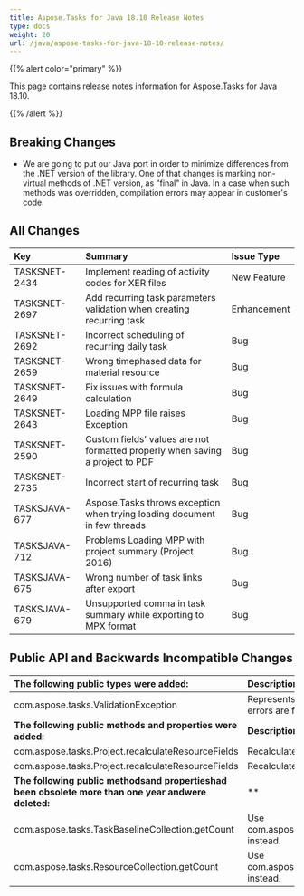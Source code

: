 ```yaml
---
title: Aspose.Tasks for Java 18.10 Release Notes
type: docs
weight: 20
url: /java/aspose-tasks-for-java-18-10-release-notes/
---
```


{{% alert color="primary" %}} 

This page contains release notes information for Aspose.Tasks for Java 18.10.

{{% /alert %}} 
## **Breaking Changes**
- We are going to put our Java port in order to minimize differences from the .NET version of the library. One of that changes is marking non-virtual methods of .NET version, as "final" in Java. In a case when such methods was overridden, compilation errors may appear in customer's code.
## **All Changes**

|**Key**|**Summary**|**Issue Type**|
| :- | :- | :- |
|TASKSNET-2434|Implement reading of activity codes for XER files|New Feature|
|TASKSNET-2697|Add recurring task parameters validation when creating recurring task|Enhancement|
|TASKSNET-2692|Incorrect scheduling of recurring daily task|Bug|
|TASKSNET-2659|Wrong timephased data for material resource|Bug|
|TASKSNET-2649|Fix issues with formula calculation|Bug|
|TASKSNET-2643|Loading MPP file raises Exception|Bug|
|TASKSNET-2590|Custom fields' values are not formatted properly when saving a project to PDF|Bug|
|TASKSNET-2735|Incorrect start of recurring task|Bug|
|TASKSJAVA-677|Aspose.Tasks throws exception when trying loading document in few threads|Bug|
|TASKSJAVA-712|Problems Loading MPP with project summary (Project 2016)|Bug|
|TASKSJAVA-675|Wrong number of task links after export|Bug|
|TASKSJAVA-679|Unsupported comma in task summary while exporting to MPX format|Bug|
## **Public API and Backwards Incompatible Changes**

|**The following public types were added:**|**Description**|
| :- | :- |
|com.aspose.tasks.ValidationException|Represents an exception which is thrown when errors are found during validation of entity.|
|**The following public methods and properties were added:**|**Description**|
|com.aspose.tasks.Project.recalculateResourceFields|Recalculates Start and Finish of resources.|
|com.aspose.tasks.Project.recalculateResourceFields|Recalculates Id, Start and Finish of resources.|
|**The following public methodsand propertieshad been obsolete more than one year andwere deleted:**|**|
|com.aspose.tasks.TaskBaselineCollection.getCount|Use com.aspose.tasks.TaskBaselineCollection.size() instead.|
|com.aspose.tasks.ResourceCollection.getCount|Use com.aspose.tasks.ResourceCollection.size() instead.|


